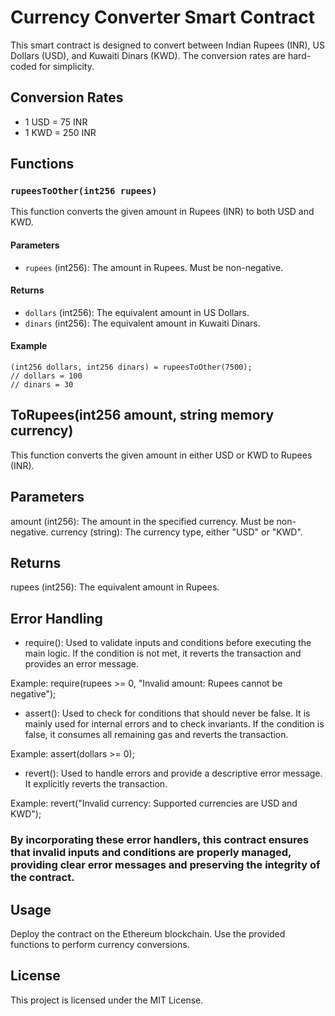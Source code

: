 # Currency Converter Smart Contract

This smart contract is designed to convert between Indian Rupees (INR), US Dollars (USD), and Kuwaiti Dinars (KWD). The conversion rates are hard-coded for simplicity. 

## Conversion Rates

- 1 USD = 75 INR
- 1 KWD = 250 INR

## Functions

### `rupeesToOther(int256 rupees)`

This function converts the given amount in Rupees (INR) to both USD and KWD.

#### Parameters

- `rupees` (int256): The amount in Rupees. Must be non-negative.

#### Returns

- `dollars` (int256): The equivalent amount in US Dollars.
- `dinars` (int256): The equivalent amount in Kuwaiti Dinars.

#### Example

```solidity
(int256 dollars, int256 dinars) = rupeesToOther(7500);
// dollars = 100
// dinars = 30
```

## ToRupees(int256 amount, string memory currency)
This function converts the given amount in either USD or KWD to Rupees (INR).

## Parameters
amount (int256): The amount in the specified currency. Must be non-negative.
currency (string): The currency type, either "USD" or "KWD".
## Returns
rupees (int256): The equivalent amount in Rupees.

## Error Handling
- require(): Used to validate inputs and conditions before executing the main logic. If the condition is not met, it reverts the transaction and provides an error message.
  
Example: require(rupees >= 0, "Invalid amount: Rupees cannot be negative");

- assert(): Used to check for conditions that should never be false. It is mainly used for internal errors and to check invariants. If the condition is false, it consumes all remaining gas and reverts the transaction.

Example: assert(dollars >= 0);

- revert(): Used to handle errors and provide a descriptive error message. It explicitly reverts the transaction.
  
Example: revert("Invalid currency: Supported currencies are USD and KWD");

### By incorporating these error handlers, this contract ensures that invalid inputs and conditions are properly managed, providing clear error messages and preserving the integrity of the contract.

## Usage
Deploy the contract on the Ethereum blockchain.
Use the provided functions to perform currency conversions.

## License
This project is licensed under the MIT License.


